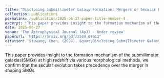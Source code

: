 ```yaml
---
title: "Disclosing Submillimeter Galaxy Formation: Mergers or Secular Evolution? "
collection: publications
permalink: /publication/2025-06-27-paper-title-number-4
excerpt: 'This paper provides insight to the formation mechanism of the submillimeter galaxies(SMGs) at high redshift via various morphological methods, we confirm that the secular evolution takes precedence over the merger in shaping SMGs.'
date: 2025-06-27
venue: 'The Astrophysical Journal (ApJ) - Under review'
paperurl: 'https://arxiv.org/pdf/2509.07913'
citation: 'Siuwang, Chan. (2024). &quot;Disclosing Submillimeter Galaxy Formation: Mergers or Secular Evolution? .&quot; <i>The Astrophysical Journal(ApJ)</i>. 1(3).'
---
```


This paper provides insight to the formation mechanism of the submillimeter galaxies(SMGs) at high redshift via various morphological methods, we confirm that the secular evolution takes precedence over the merger in shaping SMGs.
